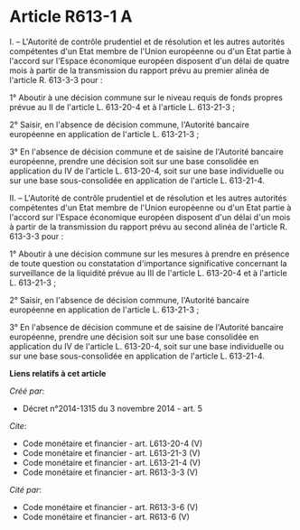 # Article R613-1 A

I. – L'Autorité de contrôle prudentiel et de résolution et les autres autorités compétentes d'un Etat membre de l'Union
européenne ou d'un Etat partie à l'accord sur l'Espace économique européen disposent d'un délai de quatre mois à partir de la
transmission du rapport prévu au premier alinéa de l'article R. 613-3-3 pour : 

1° Aboutir à une décision commune sur le niveau requis de fonds propres prévue au II de l'article L. 613-20-4 et à l'article
L. 613-21-3 ; 

2° Saisir, en l'absence de décision commune, l'Autorité bancaire européenne en application de l'article L. 613-21-3 ; 

3° En l'absence de décision commune et de saisine de l'Autorité bancaire européenne, prendre une décision soit sur une base
consolidée en application du IV de l'article L. 613-20-4, soit sur une base individuelle ou sur une base sous-consolidée en
application de l'article L. 613-21-4. 

II. – L'Autorité de contrôle prudentiel et de résolution et les autres autorités compétentes d'un Etat membre de l'Union
européenne ou d'un Etat partie à l'accord sur l'Espace économique européen disposent d'un délai d'un mois à partir de la
transmission du rapport prévu au second alinéa de l'article R. 613-3-3 pour : 

1° Aboutir à une décision commune sur les mesures à prendre en présence de toute question ou constatation d'importance
significative concernant la surveillance de la liquidité prévue au III de l'article L. 613-20-4 et à l'article L. 613-21-3 ; 

2° Saisir, en l'absence de décision commune, l'Autorité bancaire européenne en application de l'article L. 613-21-3 ; 

3° En l'absence de décision commune et de saisine de l'Autorité bancaire européenne, prendre une décision soit sur une base
consolidée en application du IV de l'article L. 613-20-4, soit sur une base individuelle ou sur une base sous-consolidée en
application de l'article L. 613-21-4.

**Liens relatifs à cet article**

_Créé par_:

  - Décret n°2014-1315 du 3 novembre 2014 - art. 5

_Cite_:

  - Code monétaire et financier - art. L613-20-4 (V)
  - Code monétaire et financier - art. L613-21-3 (V)
  - Code monétaire et financier - art. L613-21-4 (V)
  - Code monétaire et financier - art. R613-3-3 (V)

_Cité par_:

  - Code monétaire et financier - art. R613-3-6 (V)
  - Code monétaire et financier - art. R613-6 (V)
